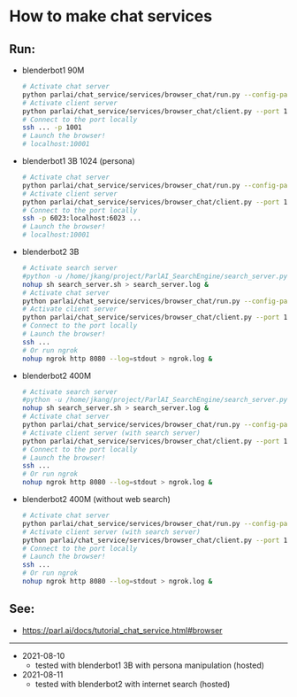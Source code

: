 # How to make chat services

## Run:
- blenderbot1 90M
    ```bash
    # Activate chat server
    python parlai/chat_service/services/browser_chat/run.py --config-path parlai/chat_service/tasks/chatbot/config.yml --port 10001
    # Activate client server
    python parlai/chat_service/services/browser_chat/client.py --port 10001
    # Connect to the port locally
    ssh ... -p 1001
    # Launch the browser!
    # localhost:10001
    ```

- blenderbot1 3B 1024 (persona)
    ```bash
    # Activate chat server
    python parlai/chat_service/services/browser_chat/run.py --config-path parlai/chat_service/tasks/chatbot/config_blenderbot3B_persona.yml --port 10001
    # Activate client server
    python parlai/chat_service/services/browser_chat/client.py --port 10001 --serving_port 6023 --host 0.0.0.0
    # Connect to the port locally
    ssh -p 6023:localhost:6023 ...
    # Launch the browser!
    # localhost:10001
    ```
    
- blenderbot2 3B 
    ```bash
    # Activate search server
    #python -u /home/jkang/project/ParlAI_SearchEngine/search_server.py serve --host 0.0.0.0:10002
    nohup sh search_server.sh > search_server.log &
    # Activate chat server
    python parlai/chat_service/services/browser_chat/run.py --config-path parlai/chat_service/tasks/chatbot/config_blenderbot2.yml --port 10003
    # Activate client server
    python parlai/chat_service/services/browser_chat/client.py --port 10003 --serving_port 6024 --host 0.0.0.0
    # Connect to the port locally
    # Launch the browser!
    ssh ...
    # Or run ngrok
    nohup ngrok http 8080 --log=stdout > ngrok.log &
    ```

- blenderbot2 400M
    ```bash
    # Activate search server
    #python -u /home/jkang/project/ParlAI_SearchEngine/search_server.py serve --host 0.0.0.0:10002
    nohup sh search_server.sh > search_server.log &
    # Activate chat server
    python parlai/chat_service/services/browser_chat/run.py --config-path parlai/chat_service/tasks/chatbot/config_blenderbot2_400M.yml --port 10003
    # Activate client server (with search server)
    python parlai/chat_service/services/browser_chat/client.py --port 10003 --serving_port 6024 --host 0.0.0.0
    # Connect to the port locally
    # Launch the browser!
    ssh ...
    # Or run ngrok
    nohup ngrok http 8080 --log=stdout > ngrok.log &
    ```

- blenderbot2 400M (without web search)
    ```bash
    # Activate chat server
    python parlai/chat_service/services/browser_chat/run.py --config-path parlai/chat_service/tasks/chatbot/config_blenderbot2_400M_noweb.yml --port 10003
    # Activate client server (with search server)
    python parlai/chat_service/services/browser_chat/client.py --port 10003 --serving_port 6024 --host 0.0.0.0
    # Connect to the port locally
    # Launch the browser!
    ssh ...
    # Or run ngrok
    nohup ngrok http 8080 --log=stdout > ngrok.log &
    ```


## See:
- https://parl.ai/docs/tutorial_chat_service.html#browser

---
- 2021-08-10
    - tested with blenderbot1 3B with persona manipulation (hosted)
- 2021-08-11
    - tested with blenderbot2 with internet search (hosted)
